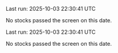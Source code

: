 

Last run: 2025-10-03 22:30:41 UTC

No stocks passed the screen on this date.


Last run: 2025-10-03 22:30:41 UTC

No stocks passed the screen on this date.
